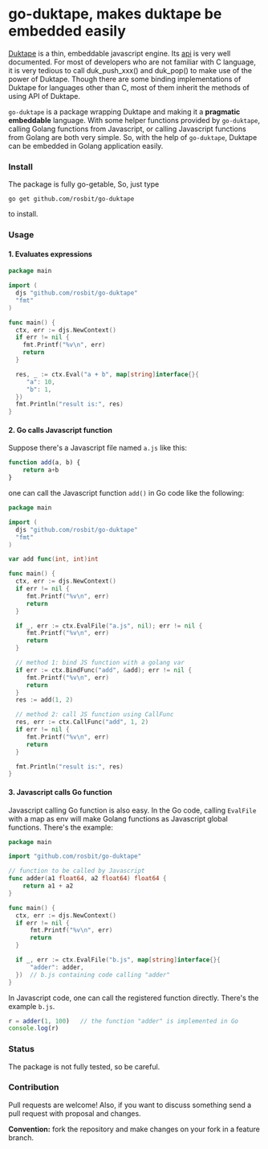 # go-duktape, makes duktape be embedded easily

[Duktape](http://duktape.org/index.html) is a thin, embeddable javascript engine.
Its [api](http://duktape.org/api.html) is very well documented. For most of developers
who are not familiar with C language, it is very tedious to call duk\_push\_xxx() and
duk\_pop() to make use of the power of Duktape. Though there are some binding
implementations of Duktape for languages other than C, most of them inherit the
methods of using API of Duktape.

`go-duktape` is a package wrapping Duktape and making it a **pragmatic embeddable** language.
With some helper functions provided by `go-duktape`, calling Golang functions from Javascript, 
or calling Javascript functions from Golang are both very simple. So, with the help of `go-duktape`, Duktape
can be embedded in Golang application easily.

### Install

The package is fully go-getable, So, just type

  `go get github.com/rosbit/go-duktape`

to install.

### Usage

#### 1. Evaluates expressions

```go
package main

import (
  djs "github.com/rosbit/go-duktape"
  "fmt"
)

func main() {
  ctx, err := djs.NewContext()
  if err != nil {
    fmt.Printf("%v\n", err)
    return
  }

  res, _ := ctx.Eval("a + b", map[string]interface{}{
     "a": 10,
     "b": 1,
  })
  fmt.Println("result is:", res)
}
```

#### 2. Go calls Javascript function

Suppose there's a Javascript file named `a.js` like this:

```javascript
function add(a, b) {
    return a+b
}
```

one can call the Javascript function `add()` in Go code like the following:

```go
package main

import (
  djs "github.com/rosbit/go-duktape"
  "fmt"
)

var add func(int, int)int

func main() {
  ctx, err := djs.NewContext()
  if err != nil {
     fmt.Printf("%v\n", err)
     return
  }

  if _, err := ctx.EvalFile("a.js", nil); err != nil {
     fmt.Printf("%v\n", err)
     return
  }

  // method 1: bind JS function with a golang var
  if err := ctx.BindFunc("add", &add); err != nil {
     fmt.Printf("%v\n", err)
     return
  }
  res := add(1, 2)

  // method 2: call JS function using CallFunc
  res, err := ctx.CallFunc("add", 1, 2)
  if err != nil {
     fmt.Printf("%v\n", err)
     return
  }

  fmt.Println("result is:", res)
}
```

#### 3. Javascript calls Go function

Javascript calling Go function is also easy. In the Go code, calling `EvalFile` with a map as env will
make Golang functions as Javascript global functions. There's the example:

```go
package main

import "github.com/rosbit/go-duktape"

// function to be called by Javascript
func adder(a1 float64, a2 float64) float64 {
    return a1 + a2
}

func main() {
  ctx, err := djs.NewContext()
  if err != nil {
      fmt.Printf("%v\n", err)
      return
  }

  if _, err := ctx.EvalFile("b.js", map[string]interface{}{
      "adder": adder,
  })  // b.js containing code calling "adder"
}
```

In Javascript code, one can call the registered function directly. There's the example `b.js`.

```javascript
r = adder(1, 100)   // the function "adder" is implemented in Go
console.log(r)
```

### Status

The package is not fully tested, so be careful.

### Contribution

Pull requests are welcome! Also, if you want to discuss something send a pull request with proposal and changes.

__Convention:__ fork the repository and make changes on your fork in a feature branch.
